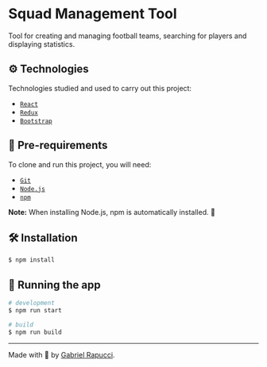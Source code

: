 # Squad Management Tool

Tool for creating and managing football teams, searching for players and displaying statistics.

## ⚙️ Technologies

Technologies studied and used to carry out this project:

- [`React`](https://react.dev/)
- [`Redux`](https://redux.js.org/)
- [`Bootstrap`](https://getbootstrap.com/)

## 📝 Pre-requirements

To clone and run this project, you will need:

- [`Git`](https://git-scm.com/)
- [`Node.js`](https://nodejs.org/)
- [`npm`](https://www.npmjs.com/)

**Note:** When installing Node.js, npm is automatically installed. 🎉

## 🛠️ Installation

```bash
$ npm install
```

## 🏃 Running the app

```bash
# development
$ npm run start

# build
$ npm run build
```

___

Made with 💚 by [Gabriel Rapucci](https://gabrielrapucci.com.br).
